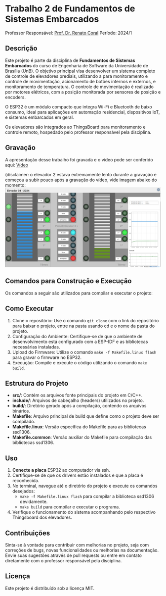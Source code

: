 # Trabalho 2 de Fundamentos de Sistemas Embarcados

Professor Responsável: [Prof. Dr. Renato Coral](https://www.pesquisar.unb.br/professor/renato-coral-sampaio)
Período: 2024/1

## Descrição

Este projeto é parte da disciplina de **Fundamentos de Sistemas Embarcados** do curso de Engenharia de Software da Universidade de Brasília (UnB). O objetivo principal visa desenvolver um sistema completo de controle de elevadores prediais, utilizando a para monitoramento e controle de movimentação, acionamento de botões internos e externos, e monitoramento de temperatura. O controle de movimentação é realizado por motores elétricos, com a posição monitorada por sensores de posição e encoders.

O ESP32 é um módulo compacto que integra Wi-Fi e Bluetooth de baixo consumo, ideal para aplicações em automação residencial, dispositivos IoT, e sistemas embarcados em geral.

Os elevadores são integrados ao ThingsBoard para monitoramento e controle remoto, hospedado pelo professor responsável pela disciplina.

## Gravação

A apresentação desse trabalho foi gravada e o video pode ser conferido aqui: [Vídeo](https://www.youtube.com/watch?v=4t_O5NHRQhg)

(disclaimer: o elevador 2 estava extremamente lento durante a gravação e começou a subir pouco após a gravação do vídeo, vide imagem abaixo do momento: 
![elevador2](img/Elevador2.png)


## Comandos para Construção e Execução

Os comandos a seguir são utilizados para compilar e executar o projeto:

## Como Executar

1. Clone o repositório: Use o comando `git clone` com o link do repositório para baixar o projeto, entre na pasta usando cd e o nome da pasta do projeto.
2. Configuração do Ambiente: Certifique-se de que o ambiente de desenvolvimento está configurado com a ESP-IDF e as bibliotecas necessárias instaladas.
3. Upload do Firmware: Utilize o comando `make -f Makefile.linux flash` para gravar o firmware no ESP32.
4. Execução: Compile e execute o código utilizando o comando `make build`.


## Estrutura do Projeto

- **src/**: Contém os arquivos fonte principais do projeto em C/C++.
- **include/**: Arquivos de cabeçalho (headers) utilizados no projeto.
- **build/**: Diretório gerado após a compilação, contendo os arquivos binários.
- **Makefile**: Arquivo principal de build que define como o projeto deve ser compilado.
- **Makefile.linux**: Versão específica do Makefile para as bibliotecas ssd1306.
- **Makefile.common**:  Versão auxiliar do Makefile para compilação das bibliotecas ssd1306.

## Uso

1. **Conecte a placa** ESP32 ao computador via ssh.
2. Certifique-se de que os drivers estão instalados e que a placa é reconhecida.
3. No terminal, navegue até o diretório do projeto e execute os comandos desejados:
   - `make -f Makefile.linux flash` para compilar a biblioteca ssd1306 devidamente.
   - `make build` para compilar e executar o programa.
4. Verifique o funcionamento do sistema acompanhando pelo respectivo Thingsboard dos elevadores.

## Contribuições

Sinta-se à vontade para contribuir com melhorias no projeto, seja com correções de bugs, novas funcionalidades ou melhorias na documentação. Envie suas sugestões através de pull requests ou entre em contato diretamente com o professor responsável pela disciplina.

## Licença

Este projeto é distribuído sob a licença MIT.

